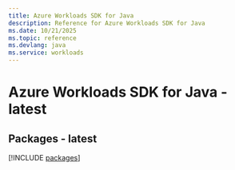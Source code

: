 ```yaml
---
title: Azure Workloads SDK for Java
description: Reference for Azure Workloads SDK for Java
ms.date: 10/21/2025
ms.topic: reference
ms.devlang: java
ms.service: workloads
---
```

# Azure Workloads SDK for Java - latest
## Packages - latest
[!INCLUDE [packages](workloads-index.md)]